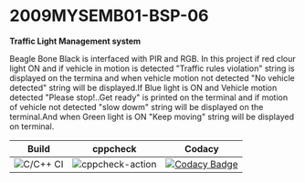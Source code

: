 # 2009MYSEMB01-BSP-06
**Traffic Light Management system**

Beagle Bone Black is interfaced with PIR and RGB. In this project if red clour light ON and if vehicle in motion is detected "Traffic rules violation" string is displayed on the termina and when vehicle motion not detected "No vehicle detected" string will be displayed.If Blue light is ON and Vehicle motion detected "Please stop!..Get ready" is printed on the terminal and if motion of vehicle not detected "slow dowm" string will be displayed on the terminal.And when Green light is ON "Keep moving" string will be displayed on terminal.

|Build|cppcheck|Codacy|
|:--:|:--:|:--:|
|![C/C++ CI](https://github.com/99002664/2009MYSEMB01-BSP-06/workflows/C/C++%20CI/badge.svg?branch=main)|![cppcheck-action](https://github.com/99002664/2009MYSEMB01-BSP-06/workflows/cppcheck-action/badge.svg)|[![Codacy Badge](https://app.codacy.com/project/badge/Grade/d61baac40cd54868a452b86c56ae034d)](https://www.codacy.com?utm_source=github.com&amp;utm_medium=referral&amp;utm_content=99002664/2009MYSEMB01-BSP-06&amp;utm_campaign=Badge_Grade)



 
 
 
